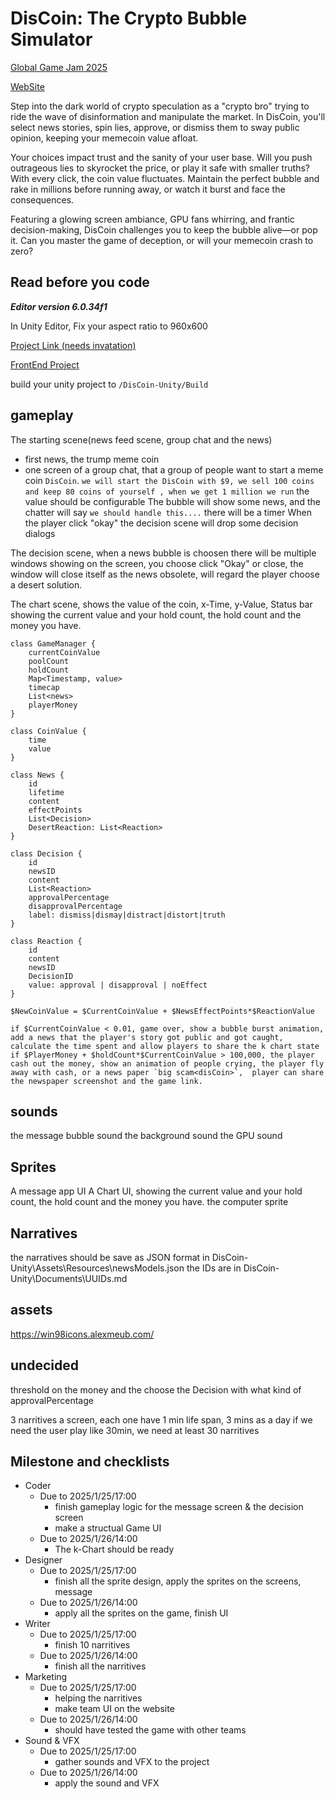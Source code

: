 # DisCoin: The Crypto Bubble Simulator

[Global Game Jam 2025](https://globalgamejam.org/games/2025/discoin-crypto-bubble-simulator-5)

[WebSite](https://dis-coin.vercel.app/)

Step into the dark world of crypto speculation as a "crypto bro" trying to ride the wave of disinformation and manipulate the market. In DisCoin, you'll select news stories, spin lies, approve, or dismiss them to sway public opinion, keeping your memecoin value afloat.

Your choices impact trust and the sanity of your user base. Will you push outrageous lies to skyrocket the price, or play it safe with smaller truths? With every click, the coin value fluctuates. Maintain the perfect bubble and rake in millions before running away, or watch it burst and face the consequences.

Featuring a glowing screen ambiance, GPU fans whirring, and frantic decision-making, DisCoin challenges you to keep the bubble alive—or pop it. Can you master the game of deception, or will your memecoin crash to zero?

## Read before you code

***Editor version 6.0.34f1***

In Unity Editor, Fix your aspect ratio to 960x600

[Project Link (needs invatation)](https://github.com/users/gongbaodd/projects/5)

[FrontEnd Project](https://vercel.com/gongbaodds-projects/dis-coin)

build your unity project to `/DisCoin-Unity/Build`

## gameplay

The starting scene(news feed scene, group chat and the news)

- first news, the trump meme coin
- one screen of a group chat, that a group of people want to start a meme coin `DisCoin`.
`we will start the DisCoin with $9, we sell 100 coins and keep 80 coins of yourself , when we get 1 million we run` the value should be configurable
The bubble will show some news, and the chatter will say `we should handle this....`
there will be a timer 
When the player click "okay" the decision scene will drop some decision dialogs

The decision scene, when a news bubble is choosen there will be multiple windows showing on the screen, you choose click "Okay" or close, the window will close itself as the news obsolete, will regard the player choose a desert solution.

The chart scene, shows the value of the coin, x-Time, y-Value,  Status bar showing the current value and your hold count, the hold count and the money you have.

```
class GameManager {
	currentCoinValue
	poolCount
	holdCount
	Map<Timestamp, value>
	timecap
	List<news>
	playerMoney
}

class CoinValue {
	time
	value
}

class News {
	id
	lifetime
	content
	effectPoints
	List<Decision>
	DesertReaction: List<Reaction>
}

class Decision {
	id
	newsID
	content
	List<Reaction>
	approvalPercentage
	disapprovalPercentage
	label: dismiss|dismay|distract|distort|truth
}

class Reaction {
	id
	content
	newsID
	DecisionID
	value: approval | disapproval | noEffect
}

$NewCoinValue = $CurrentCoinValue + $NewsEffectPoints*$ReactionValue

if $CurrentCoinValue < 0.01, game over, show a bubble burst animation, add a news that the player's story got public and got caught, calculate the time spent and allow players to share the k chart state
if $PlayerMoney + $holdCount*$CurrentCoinValue > 100,000, the player cash out the money, show an animation of people crying, the player fly away with cash, or a news paper `big scam<disCoin>`,  player can share the newspaper screenshot and the game link.

```

## sounds

the message bubble sound
the background sound
the GPU sound

## Sprites

A message app UI
A Chart UI, showing the current value and your hold count, the hold count and the money you have.
the computer sprite

## Narratives

the narratives should be save as JSON format in DisCoin-Unity\Assets\Resources\newsModels.json
the IDs are in DisCoin-Unity\Documents\UUIDs.md

## assets

https://win98icons.alexmeub.com/

## undecided

threshold on the money and the choose the Decision with what kind of approvalPercentage

3 narritives a screen, each one have 1 min life span, 3 mins as a day
if we need the user play like 30min, we need at least 30 narritives

## Milestone and checklists

- Coder
    - Due to 2025/1/25/17:00
        - finish gameplay logic for the message screen & the decision screen
        - make a structual Game UI
    - Due to 2025/1/26/14:00
        - The k-Chart should be ready
- Designer
    - Due to 2025/1/25/17:00
        - finish all the sprite design, apply the sprites on the screens, message
    - Due to 2025/1/26/14:00
        - apply all the sprites on the game, finish UI
- Writer
    - Due to 2025/1/25/17:00
        - finish 10 narritives
    - Due to 2025/1/26/14:00
        - finish all the narritives
- Marketing
    - Due to 2025/1/25/17:00
        - helping the narritives
        - make team UI on the website
    - Due to 2025/1/26/14:00
        - should have tested the game with other teams
- Sound & VFX
    - Due to 2025/1/25/17:00
        - gather sounds and VFX to the project
    - Due to 2025/1/26/14:00
        - apply the sound and VFX

